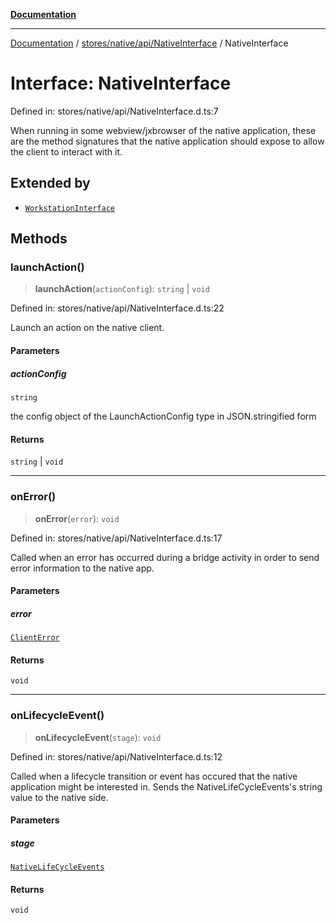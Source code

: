 [**Documentation**](../../../../../index.md)

***

[Documentation](../../../../../index.md) / [stores/native/api/NativeInterface](../index.md) / NativeInterface

# Interface: NativeInterface

Defined in: stores/native/api/NativeInterface.d.ts:7

When running in some webview/jxbrowser of the native application, these are the method signatures that the native
application should expose to allow the client to interact with it.

## Extended by

- [`WorkstationInterface`](../../../../workstation/api/WorkstationInterface/interfaces/WorkstationInterface.md)

## Methods

### launchAction()

> **launchAction**(`actionConfig`): `string` \| `void`

Defined in: stores/native/api/NativeInterface.d.ts:22

Launch an action on the native client.

#### Parameters

##### actionConfig

`string`

the config object of the LaunchActionConfig type in JSON.stringified form

#### Returns

`string` \| `void`

***

### onError()

> **onError**(`error`): `void`

Defined in: stores/native/api/NativeInterface.d.ts:17

Called when an error has occurred during a bridge activity in order to send error information to the native
app.

#### Parameters

##### error

[`ClientError`](../../../../../perspective-client/type-aliases/ClientError.md)

#### Returns

`void`

***

### onLifecycleEvent()

> **onLifecycleEvent**(`stage`): `void`

Defined in: stores/native/api/NativeInterface.d.ts:12

Called when a lifecycle transition or event has occured that the native application might be interested in.
Sends the NativeLifeCycleEvents's string value to the native side.

#### Parameters

##### stage

[`NativeLifeCycleEvents`](../../../../ClientStore/type-aliases/NativeLifeCycleEvents.md)

#### Returns

`void`
